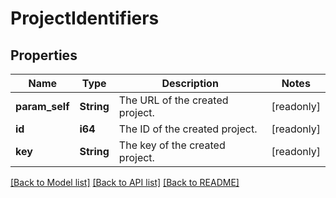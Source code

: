 # ProjectIdentifiers

## Properties

Name | Type | Description | Notes
------------ | ------------- | ------------- | -------------
**param_self** | **String** | The URL of the created project. | [readonly]
**id** | **i64** | The ID of the created project. | [readonly]
**key** | **String** | The key of the created project. | [readonly]

[[Back to Model list]](../README.md#documentation-for-models) [[Back to API list]](../README.md#documentation-for-api-endpoints) [[Back to README]](../README.md)


